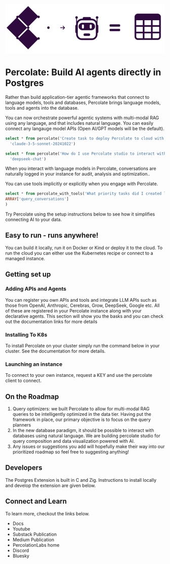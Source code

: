 
![Why_Percolate](.assets/images/PercolateAgentTables.png)
# Percolate: Build AI agents directly in Postgres

Rather than build application-tier agentic frameworks that connect to language models, tools and databases, Percolate brings language models, tools and agents into the database.

You can now orchestrate powerful agentic systems with multi-modal RAG using any language, and that includes natural language. You can easily connect any langauge model APIs (Open AI/GPT models will be the default).


```sql
select * from percolate('Create task to deploy Percolate to cloud with instructions', 
  'claude-3-5-sonnet-20241022')
```

```sql
select * from percolate('How do I use Percolate studio to interact with my instance', 
  'deepseek-chat')
```

When you interact with language models in Percolate, conversations are naturally logged in your instance for audit, analysis and optimization..

You can use tools implicitly or explicitly when you engage with Percolate.


```sql
select * from percolate_with_tools('What priority tasks did I created last week? How many did i create?', 
ARRAY['query_conversations']
)
```

Try Percolate using the setup instructions below to see how it simplifies connecting AI to your data.

## Easy to run - runs anywhere!

You can build it locally, run it on Docker or Kind or deploy it to the cloud. To run the cloud you can either use the Kubernetes recipe or connect to a managed instance.


## Getting set up

### Adding APIs and Agents

You can register you own APIs and tools and integrate LLM APIs such as those from OpenAI, Anthropic, Cerebras, Grow, DeepSeek, Google etc. All of these are registered in your Percolate instance along with your declarative agents. This section will show you the basks and you can check out the documentation links for more details

### Installing To K8s

To install Percolate on your cluster simply run the command below in your cluster. See the documentation for more details.

### Launching an instance 

To connect to your own instance, request a KEY and use the percolate client to connect.

## On the Roadmap

1. Query optimizers: we built Percolate to allow for multi-modal RAG queries to be intelligently optimized in the data tier. Having put the framework in place, our primary objective is to focus on the query planners
2. In the new database paradigm, it should be possible to interact with databases using natural language. We are building percolate studio for query composition and data visualization powered with AI.
3. Any issues or suggestions you add will hopefully make their way into our prioritized roadmap so feel free to suggesting anything!


## Developers

The Postgres Extension is built in C and Zig. Instructions to install locally and develop the extension are given below. 

## Connect and Learn

To learn more, checkout the links below.

- Docs
- Youtube
- Substack Publication
- Medium Publication
- PercolationLabs home
- Discord
- Bluesky
